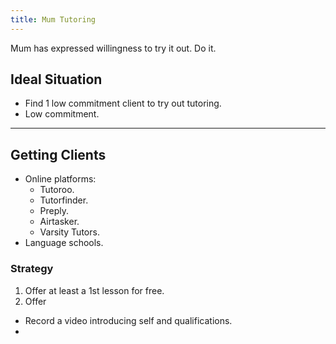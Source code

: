 ```yaml
---
title: Mum Tutoring
---
```


Mum has expressed willingness to try it out. Do it.

## Ideal Situation
- Find 1 low commitment client to try out tutoring.
- Low commitment.

---

## Getting Clients
- Online platforms:
    - Tutoroo.
    - Tutorfinder.
    - Preply.
    - Airtasker.
    - Varsity Tutors.
- Language schools.

### Strategy
1. Offer at least a 1st lesson for free.
2. Offer 

- Record a video introducing self and qualifications.
- 
